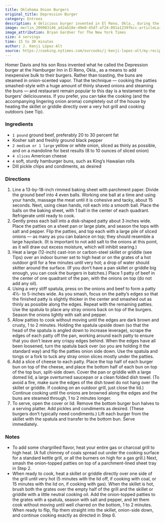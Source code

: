 ```yaml
---
title: Oklahoma Onion Burgers
original_title: Depression Burger
category: Entrees
description: A delicious burger invented in El Reno, Okla., during the Depression era. The buns are steamed in onion-scented vapor, and the patties are cooked smashed-style with a huge amount of thinly shaved onions.
image: merlin_209983146_a42ab18e-d9e0-45d7-af24-891a1239fbcc-articleLarge.jpg
image_attribution: Bryan Gardner for The New York Times
size: 4 servings
time: 15 to 30 minutes
author: J. Kenji López-Alt
source: https://cooking.nytimes.com/ourcooks/j-kenji-lopez-alt/my-recipes?action=click&module=byline&region=recipe%20page
---
```


Homer Davis and his son Ross invented what he called the Depression burger at the Hamburger Inn in El Reno, Okla., as a means to add inexpensive bulk to their burgers. Rather than toasting, the buns are steamed in onion-scented vapor. That the technique — cooking the patties smashed-style with a huge amount of thinly shaved onions and steaming the buns — and restaurant remain popular to this day is a testament to the burgers’ deliciousness. If you prefer, you can take the cooking (and the accompanying lingering onion aroma) completely out of the house by heating the skillet or griddle directly over a very hot grill and cooking outdoors (see Tip).

### Ingredients

* `1 pound` ground beef, preferably 20 to 30 percent fat
* Kosher salt and freshly ground black pepper
* `2 medium or 1 large` yellow or white onion, sliced as thinly as possible, and on a mandoline for best results (8 to 10 ounces of sliced onion)
* `4 slices` American cheese
* `4` soft, sturdy hamburger buns, such as King’s Hawaiian rolls
* Dill pickle chips and condiments, as desired

### Directions

1. Line a 13-by-18-inch rimmed baking sheet with parchment paper. Divide the ground beef into 4 even balls. Working one ball at a time and using your hands, massage the meat until it is cohesive and tacky, about 15 seconds. Next, using clean hands, roll each into a smooth ball. Place the balls on the baking sheet, with 1 ball in the center of each quadrant. Refrigerate until ready to cook.
2. Gently press each ball into a disk-shaped patty about 3 inches wide. Place the patties on a sheet pan or large plate, and season the tops with salt and pepper. Flip the patties, and top each with a large pile of sliced onions — as many as you can balance on top; they should resemble a large haystack. (It is important to not add salt to the onions at this point, as it will draw out excess moisture, which will inhibit searing.)
3. Heat a large (12-inch) cast-iron or carbon-steel skillet or griddle (see Tips) over an indoor burner set to high heat or on the grates of a hot outdoor grill for a few minutes until very hot; a drop of water should skitter around the surface. (If you don’t have a pan skillet or griddle big enough, you can cook the burgers in batches.) Place 1 patty of beef in the center of one quadrant of the pan, with the onions on top (do not add any oil).
4. Using a very stiff spatula, press on the onions and beef to form a patty 4½- to 5-inches wide. As you smash, focus on the patty’s edges so that the finished patty is slightly thicker in the center and smashed out as thinly as possible along the edges. Repeat with the remaining patties. Use the spatula to place any stray onions back on top of the burgers. Season the onions lightly with salt and pepper.
5. Allow patties to cook without moving until the edges are dark brown and crusty, 1 to 2 minutes. Holding the spatula upside down (so that the head of the spatula is angled down to increase leverage), scrape the edges of each patty off the pan, working around each patty to ensure that you don’t leave any crispy edges behind. When the edges have all been loosened, turn the spatula back over (so you are holding it the standard way) and flip the patties onion side down. Use the spatula and tongs or a fork to tuck any stray onion slices mostly under the patties.
6. Add a slice of cheese to each patty. Place the top half of each burger bun on top of the cheese, and place the bottom half of each bun on top of the top bun, split-side down. Cover the pan or griddle with a large domed lid, a large overturned saucepan or a clean folded dish towel. (To avoid a fire, make sure the edges of the dish towel do not hang over the skillet or griddle. If cooking on an outdoor grill, just close the lid.) Continue cooking until the onions are browned along the edges and the buns are steamed through, 1 to 2 minutes longer.
7. To serve, open the cover or lid. Remove the bottom burger bun halves to a serving platter. Add pickles and condiments as desired. (These burgers don’t typically need condiments.) Lift each burger from the skillet with the spatula and transfer to the bottom bun. Serve immediately.

### Notes

* To add some chargrilled flavor, heat your entire gas or charcoal grill to high heat. (A full chimney of coals spread out under the cooking surface for a standard kettle grill, or all the burners on high for a gas grill.) Next, smash the onion-topped patties on top of a parchment-lined sheet tray in Step 2.
* When ready to cook, heat a skillet or griddle directly over one side of the grill until very hot (5 minutes with the lid off, if cooking with coal, or 15 minutes with the lid on, if cooking with gas). When the skillet is hot, brush both the grates over the empty half of the grill and the skillet or griddle with a little neutral cooking oil. Add the onion-topped patties to the grates with a spatula, season with salt and pepper, and let them cook without moving until well charred on the bottom, 1 to 2 minutes. When ready to flip, flip them straight into the skillet, onion-side down, and continue cooking exactly as directed in Step 6.